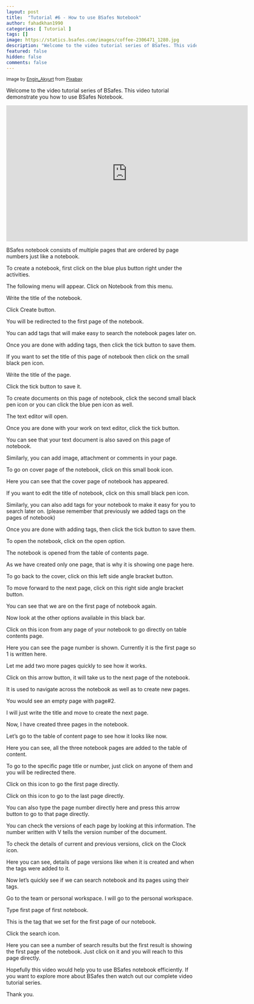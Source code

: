 ```yaml
---
layout: post
title:  "Tutorial #6 - How to use BSafes Notebook"
author: fahadkhan1990 
categories: [ Tutorial ]
tags: []
image: https://statics.bsafes.com/images/coffee-2306471_1280.jpg 
description: "Welcome to the video tutorial series of BSafes. This video tutorial demonstrate you how to use BSafes Notebook."
featured: false 
hidden: false 
comments: false
---
```

<sup>Image by <a href="https://pixabay.com/users/engin_akyurt-3656355/">Engin_Akyurt</a> from <a href="https://pixabay.com/photos/coffee-pen-notebook-caffeine-cup-2306471/">Pixabay</a></sup>

Welcome to the video tutorial series of BSafes. This video tutorial demonstrate you how to use BSafes Notebook.

<iframe width="640" height="360" src="https://www.youtube.com/embed/rYdF-oThFQA" frameborder="0" allow="accelerometer; autoplay; encrypted-media; gyroscope; picture-in-picture" allowfullscreen></iframe>

BSafes notebook consists of multiple pages that are ordered by page numbers just like a notebook.

To create a notebook, first click on the blue plus button right under the activities.

The following menu will appear. Click on Notebook from this menu.

Write the title of the notebook.

Click Create button.

You will be redirected to the first page of the notebook.

You can add tags that will make easy to search the notebook pages later on.

Once you are done with adding tags, then click the tick button to save them.

If you want to set the title of this page of notebook then click on the small black pen icon.

Write the title of the page.

Click the tick button to save it.

To create documents on this page of notebook, click the second small black pen icon or you can click the blue pen icon as well.

The text editor will open.

Once you are done with your work on text editor, click the tick button.

You can see that your text document is also saved on this page of notebook.

 Similarly, you can add image, attachment or comments in your page.

To go on cover page of the notebook, click on this small book icon.

Here you can see that the cover page of notebook has appeared.

If you want to edit the title of notebook, click on this small black pen icon.

Similarly, you can also add tags for your notebook to make it easy for you to search later on. (please remember that previously we added tags on the pages of notebook) 

Once you are done with adding tags, then click the tick button to save them.

To open the notebook, click on the open option.

The notebook is opened from the table of contents page.

As we have created only one page, that is why it is showing one page here.

To go back to the cover, click on this left side angle bracket button.

To move forward to the next page, click on this right side angle bracket button.

You can see that we are on the first page of notebook again.

Now look at the other options available in this black bar.

Click on this icon from any page of your notebook to go directly on table contents page.

Here you can see the page number is shown. Currently it is the first page so 1 is written here.

Let me add two more pages quickly to see how it works.

Click on this arrow button, it will take us to the next page of the notebook. 

It is used to navigate across the notebook as well as to create new pages.

You would see an empty page with page#2.

I will just write the title and move to create the next page.

Now, I have created three pages in the notebook.

Let’s go to the table of content page to see how it looks like now.

Here you can see, all the three notebook pages are added to the table of content.

To go to the specific page title or number, just click on anyone of them and you will be redirected there.

Click on this icon to go the first page directly.

Click on this icon to go to the last page directly.

You can also type the page number directly here and press this arrow button to go to that page directly.

You can check the versions of each page by looking at this information. The number written with V tells the version number of the document. 

To check the details of current and previous versions, click on the Clock icon. 

Here you can see, details of page versions like when it is created and when the tags were added to it.

Now let’s quickly see if we can search notebook and its pages using their tags.

Go to the team or personal workspace. I will go to the personal workspace. 

Type first page of first notebook.

This is the tag that we set for the first page of our notebook.

Click the search icon.

Here you can see a number of search results but the first result is showing the first page of the notebook. Just click on it and you will reach to this page directly.



Hopefully this video would help you to use BSafes notebook efficiently. If you want to explore more about BSafes then watch out our complete video tutorial series.

Thank you.


